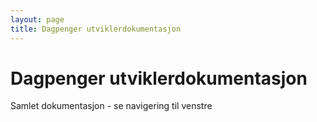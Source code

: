 ```yaml
---
layout: page
title: Dagpenger utviklerdokumentasjon
---
```


# Dagpenger utviklerdokumentasjon


Samlet dokumentasjon - se navigering til venstre
